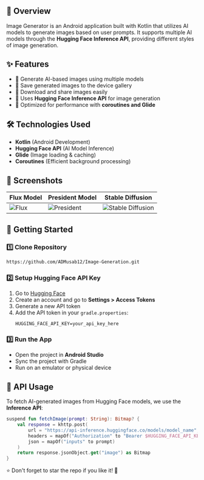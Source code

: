 ## 🌟 Overview
Image Generator is an Android application built with Kotlin that utilizes AI models to generate images based on user prompts. It supports multiple AI models through the **Hugging Face Inference API**, providing different styles of image generation.

## ✨ Features
- 🔹 Generate AI-based images using multiple models
- 🔹 Save generated images to the device gallery
- 🔹 Download and share images easily
- 🔹 Uses **Hugging Face Inference API** for image generation
- 🔹 Optimized for performance with **coroutines and Glide**

## 🛠️ Technologies Used
- **Kotlin** (Android Development)
- **Hugging Face API** (AI Model Inference)
- **Glide** (Image loading & caching)
- **Coroutines** (Efficient background processing)

## 📸 Screenshots

| Flux Model | President Model | Stable Diffusion |
|------------|----------------|------------------|
| ![Flux](https://github.com/user-attachments/assets/88ee0b39-1117-48b7-9373-72feb371da90) | ![President](https://github.com/user-attachments/assets/5c9252c3-3c95-4e8a-bd8f-bf0a34acdc39) | ![Stable Diffusion](https://github.com/user-attachments/assets/a6e5f4c3-af0b-46f6-b702-b276ae283b17) |


## 🚀 Getting Started
### 1️⃣ Clone Repository
```sh
https://github.com/ADMusab12/Image-Generation.git
```
### 2️⃣ Setup Hugging Face API Key
1. Go to [Hugging Face](https://huggingface.co/)
2. Create an account and go to **Settings > Access Tokens**
3. Generate a new API token
4. Add the API token in your `gradle.properties`:
   ```properties
   HUGGING_FACE_API_KEY=your_api_key_here
   ```

### 3️⃣ Run the App
- Open the project in **Android Studio**
- Sync the project with Gradle
- Run on an emulator or physical device

## 📡 API Usage
To fetch AI-generated images from Hugging Face models, we use the **Inference API**:
```kotlin
suspend fun fetchImage(prompt: String): Bitmap? {
    val response = khttp.post(
        url = "https://api-inference.huggingface.co/models/model_name",
        headers = mapOf("Authorization" to "Bearer $HUGGING_FACE_API_KEY"),
        json = mapOf("inputs" to prompt)
    )
    return response.jsonObject.get("image") as Bitmap
}
```

⭐ Don't forget to star the repo if you like it! 🚀

